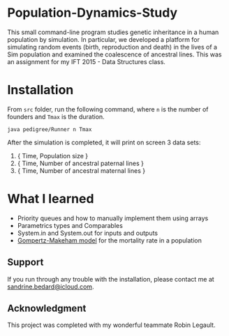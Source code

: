 # Population-Dynamics-Study

This small command-line program studies genetic inheritance in a human population by simulation. In particular, 
we developed a platform for simulating random events (birth, reproduction and death) in the lives of a Sim population 
and examined the coalescence of ancestral lines. This was an assignment for my IFT 2015 - Data Structures class.

# Installation

From `src` folder, run the following command, where `n` is the number of founders and `Tmax` is the duration.

```
java pedigree/Runner n Tmax
```
After the simulation is completed, it will print on screen 3 data sets:

1. { Time, Population size }
2. { Time, Number of ancestral paternal lines }
3. { Time, Number of ancestral maternal lines }

# What I learned

* Priority queues and how to manually implement them using arrays
* Parametrics types and Comparables
* System.in and System.out for inputs and outputs
* [Gompertz-Makeham model](https://en.wikipedia.org/wiki/Gompertz–Makeham_law_of_mortality) for the mortality rate in a population

## Support

If you run through any trouble with the installation, please contact me at [sandrine.bedard@icloud.com](mailto:sandrine.bedard@icloud.com]).

## Acknowledgment
This project was completed with my wonderful teammate Robin Legault. 
